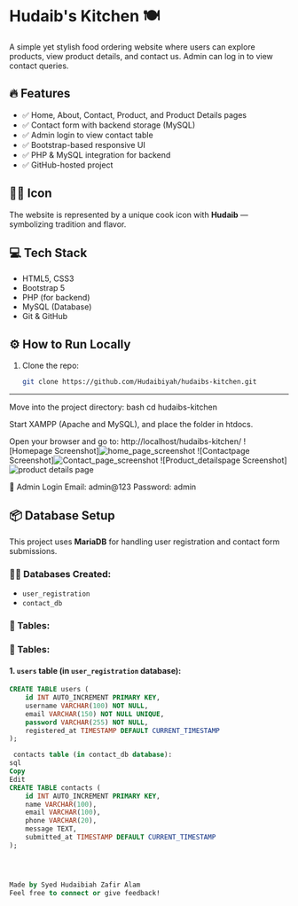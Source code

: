 # Hudaib's Kitchen 🍽️

A simple yet stylish food ordering website where users can explore products, view product details, and contact us. Admin can log in to view contact queries.

## 🔥 Features

- ✅ Home, About, Contact, Product, and Product Details pages
- ✅ Contact form with backend storage (MySQL)
- ✅ Admin login to view contact table
- ✅ Bootstrap-based responsive UI
- ✅ PHP & MySQL integration for backend
- ✅ GitHub-hosted project

## 👨‍🍳 Icon

The website is represented by a unique cook icon with **Hudaib** — symbolizing tradition and flavor.

## 💻 Tech Stack

- HTML5, CSS3
- Bootstrap 5
- PHP (for backend)
- MySQL (Database)
- Git & GitHub

## ⚙️ How to Run Locally

1. Clone the repo:
   ```bash
   git clone https://github.com/Hudaibiyah/hudaibs-kitchen.git

---

Move into the project directory:
bash
cd hudaibs-kitchen

Start XAMPP (Apache and MySQL), and place the folder in htdocs.

Open your browser and go to:
http://localhost/hudaibs-kitchen/
![Homepage Screenshot]![home_page_screenshot](https://github.com/user-attachments/assets/fe012cbc-6ba0-4983-9566-5e6ae450524c)
![Contactpage Screenshot]![Contact_page_screenshot](https://github.com/user-attachments/assets/19ce338e-dda9-480b-8e1b-915691ca32fd)
![Product_detailspage Screenshot]![product details page](https://github.com/user-attachments/assets/5b4b438b-ba19-4a4c-bf8f-f8d4228a0f62)


🔐 Admin Login
Email: admin@123
Password: admin

## 📦 Database Setup

This project uses **MariaDB** for handling user registration and contact form submissions.

### 🧑‍💻 Databases Created:
- `user_registration`
- `contact_db`

### 📄 Tables:

### 📄 Tables:

#### 1. `users` table (in `user_registration` database):

```sql
CREATE TABLE users (
    id INT AUTO_INCREMENT PRIMARY KEY,
    username VARCHAR(100) NOT NULL,
    email VARCHAR(150) NOT NULL UNIQUE,
    password VARCHAR(255) NOT NULL,
    registered_at TIMESTAMP DEFAULT CURRENT_TIMESTAMP
);

 contacts table (in contact_db database):
sql
Copy
Edit
CREATE TABLE contacts (
    id INT AUTO_INCREMENT PRIMARY KEY,
    name VARCHAR(100),
    email VARCHAR(100),
    phone VARCHAR(20),
    message TEXT,
    submitted_at TIMESTAMP DEFAULT CURRENT_TIMESTAMP
);




Made by Syed Hudaibiah Zafir Alam
Feel free to connect or give feedback!




